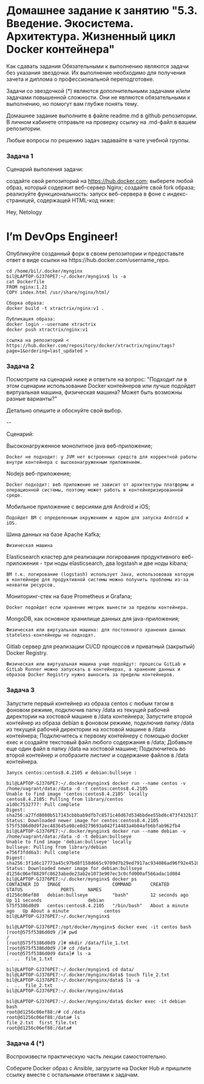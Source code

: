 # Домашнее задание к занятию "5.3. Введение. Экосистема. Архитектура. Жизненный цикл Docker контейнера"
Как сдавать задания
Обязательными к выполнению являются задачи без указания звездочки. Их выполнение необходимо для получения зачета и диплома о профессиональной переподготовке.

Задачи со звездочкой (*) являются дополнительными задачами и/или задачами повышенной сложности. Они не являются обязательными к выполнению, но помогут вам глубже понять тему.

Домашнее задание выполните в файле readme.md в github репозитории. В личном кабинете отправьте на проверку ссылку на .md-файл в вашем репозитории.

Любые вопросы по решению задач задавайте в чате учебной группы.

### Задача 1
Сценарий выполения задачи:

создайте свой репозиторий на https://hub.docker.com;
выберете любой образ, который содержит веб-сервер Nginx;
создайте свой fork образа;
реализуйте функциональность: запуск веб-сервера в фоне с индекс-страницей, содержащей HTML-код ниже:
<html>
<head>
Hey, Netology
</head>
<body>
<h1>I’m DevOps Engineer!</h1>
</body>
</html>
Опубликуйте созданный форк в своем репозитории и предоставьте ответ в виде ссылки на https://hub.docker.com/username_repo.

	
	cd /home/bil/.docker/mynginx
	bil@LAPTOP-GJ376PE7:~/.docker/mynginx$ ls -a
	cat Dockerfile
	FROM nginx:1.21
	COPY index.html /usr/share/nginx/html/

	Сборка образа:
	docker build -t xtractrix/nginx:v1 .
	
	Публикация образа:
	docker login --username xtractrix
	docker push xtractrix/nginx:v1
	
	ссылка на репозиторий < https://hub.docker.com/repository/docker/xtractrix/nginx/tags?page=1&ordering=last_updated >


### Задача 2
Посмотрите на сценарий ниже и ответьте на вопрос: "Подходит ли в этом сценарии использование Docker контейнеров или лучше подойдет виртуальная машина, физическая машина? Может быть возможны разные варианты?"

Детально опишите и обоснуйте свой выбор.

--

Сценарий:

Высоконагруженное монолитное java веб-приложение;

	Docker не подходит: у JVM нет встроенных средств для корректной работы внутри контейнера с высоконагруженным приложением.

Nodejs веб-приложение;

	Docker подходит: веб приложение не зависит от архитектуры платформы и операционной системы, поэтому может работь в контейнеризированной среде.

Мобильное приложение c версиями для Android и iOS;

	Подойдет ВМ с определенным окружением и ядром для запуска Android и iOS.

Шина данных на базе Apache Kafka;

	Физическая машина 

Elasticsearch кластер для реализации логирования продуктивного веб-приложения - три ноды elasticsearch, два logstash и две ноды kibana;

	ВМ т.к. логирование (logstash) использует Java, использововав которую в контейнере для продуктивной системы можно получить проблемы из-за нехватки ресурсов.

Мониторинг-стек на базе Prometheus и Grafana;

	Docker подойдет если хранение метрик вынести за пределы контейнера.

MongoDB, как основное хранилище данных для java-приложения;

	Физическая или виртуальная машина: для постоянного хранения данных stateless-контейнеры не подходят.

Gitlab сервер для реализации CI/CD процессов и приватный (закрытый) Docker Registry.

	Физическая или виртуальная машина учше подойдут: процессы GitLab и GitLab Runner можно запускать в контейнерах, а хранение данных и образов Docker Registry нужно выносить за пределы контейнеров. 

### Задача 3
Запустите первый контейнер из образа centos c любым тэгом в фоновом режиме, подключив папку /data из текущей рабочей директории на хостовой машине в /data контейнера;
Запустите второй контейнер из образа debian в фоновом режиме, подключив папку /data из текущей рабочей директории на хостовой машине в /data контейнера;
Подключитесь к первому контейнеру с помощью docker exec и создайте текстовый файл любого содержания в /data;
Добавьте еще один файл в папку /data на хостовой машине;
Подключитесь во второй контейнер и отобразите листинг и содержание файлов в /data контейнера.

	Запуск centos:centos8.4.2105 и debian:bullseye :
	
	bil@LAPTOP-GJ376PE7:~/.docker/mynginx$ docker run --name centos -v /home/vagrant/data:/data -d -t centos:centos8.4.2105
	Unable to find image 'centos:centos8.4.2105' locally
	centos8.4.2105: Pulling from library/centos
	a1d0c7532777: Pull complete
	Digest: sha256:a27fd8080b517143cbbbab9dfb7c8571c40d67d534bbdee55bd6c473f432b177
	Status: Downloaded newer image for centos:centos8.4.2105
	575f5386d0d9f2ec483645a98ce0d279693a042f14483a4b04afb6bfab962fb4
	bil@LAPTOP-GJ376PE7:~/.docker/mynginx$ docker run --name debian -v /home/vagrant/data:/data -d -t debian:bullseye
	Unable to find image 'debian:bullseye' locally
	bullseye: Pulling from library/debian
	e756f3fdd6a3: Pull complete
	Digest: sha256:3f1d6c17773a45c97bd8f158d665c9709d7b29ed7917ac934086ad96f92e4510
	Status: Downloaded newer image for debian:bullseye
	d1256c06ef8829fc8623abede23ab2e1073e907ec3c0cfd000af566adac1d084
	bil@LAPTOP-GJ376PE7:~/.docker/mynginx$ docker ps
	CONTAINER ID   IMAGE                   COMMAND       CREATED              STATUS              PORTS     NAMES
	d1256c06ef88   debian:bullseye         "bash"        12 seconds ago       Up 11 seconds                 debian
	575f5386d0d9   centos:centos8.4.2105   "/bin/bash"   About a minute ago   Up About a minute             centos
	bil@LAPTOP-GJ376PE7:~/.docker/mynginx$

	bil@LAPTOP-GJ376PE7:/opt/docker/mynginx$ docker exec -it centos bash
	[root@575f5386d0d9 /]# pwd
	/
	[root@575f5386d0d9 /]# mkdir /data/file_1.txt
	[root@575f5386d0d9 /]# cd /data
	[root@575f5386d0d9 data]# ls -a
	.  ..  file_1.txt
	
	bil@LAPTOP-GJ376PE7:~/.docker/mynginx$ cd data/
	bil@LAPTOP-GJ376PE7:~/.docker/mynginx/data$ touch file_2.txt
	bil@LAPTOP-GJ376PE7:~/.docker/mynginx/data$ ls -a
	.  ..  file_2.txt
	bil@LAPTOP-GJ376PE7:~/.docker/mynginx/data$

	bil@LAPTOP-GJ376PE7:~/.docker/mynginx/data$ docker exec -it debian bash
	root@d1256c06ef88:/# cd /data
	root@d1256c06ef88:/data# ls
	file_2.txt  first_file.txt
	root@d1256c06ef88:/data#

### Задача 4 (*)
Воспроизвести практическую часть лекции самостоятельно.

Соберите Docker образ с Ansible, загрузите на Docker Hub и пришлите ссылку вместе с остальными ответами к задачам.


